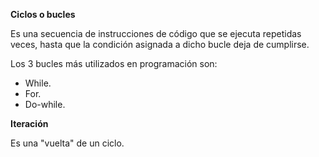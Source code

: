 **Ciclos o bucles**

Es una secuencia de instrucciones de código que se ejecuta repetidas veces, hasta que la condición asignada a dicho bucle deja de cumplirse. 

Los 3 bucles más utilizados en programación son: 

* While.
* For.
* Do-while.



**Iteración**

Es una "vuelta" de un ciclo.
